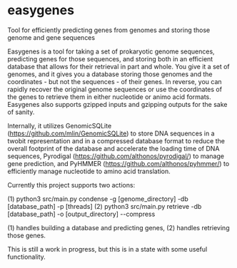 # easygenes
Tool for efficiently predicting genes from genomes and storing those genome and gene sequences

Easygenes is a tool for taking a set of prokaryotic genome sequences, predicting genes for those sequences, and storing both in an efficient database that allows for their retrieval in part and whole. You give it a set of genomes, and it gives you a database storing those genomes and the coordinates - but not the sequences - of their genes. In reverse, you can rapidly recover the original genome sequences or use the coordinates of the genes to retrieve them in either nucleotide or animo acid formats. Easygenes also supports gzipped inputs and gzipping outputs for the sake of sanity.

Internally, it utilizes GenomicSQLite (https://github.com/mlin/GenomicSQLite) to store DNA sequences in a twobit representation and in a compressed database format to reduce the overall footprint of the database and accelerate the loading time of DNA sequences, Pyrodigal (https://github.com/althonos/pyrodigal/) to manage gene prediction, and PyHMMER (https://github.com/althonos/pyhmmer/) to efficiently manage nucleotide to amino acid translation.

Currently this project supports two actions:

(1) python3 src/main.py condense -g [genome_directory] -db [database_path] -p [threads]
(2) python3 src/main.py retrieve -db [database_path] -o [output_directory] --compress

(1) handles building a database and predicting genes, (2) handles retrieving those genes.

This is still a work in progress, but this is in a state with some useful functionality.
